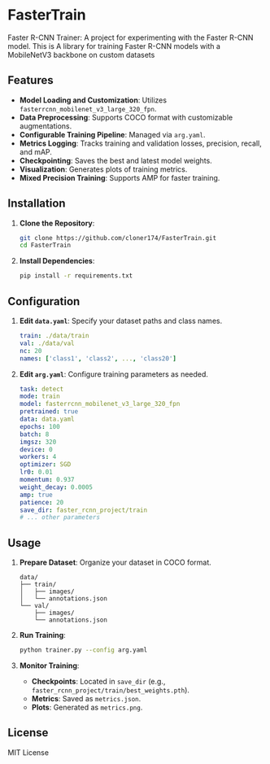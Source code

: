 # FasterTrain
Faster R-CNN Trainer: A project for experimenting with the Faster R-CNN model. This is A library for training Faster R-CNN models with a MobileNetV3 backbone on custom datasets


## Features

- **Model Loading and Customization**: Utilizes `fasterrcnn_mobilenet_v3_large_320_fpn`.
- **Data Preprocessing**: Supports COCO format with customizable augmentations.
- **Configurable Training Pipeline**: Managed via `arg.yaml`.
- **Metrics Logging**: Tracks training and validation losses, precision, recall, and mAP.
- **Checkpointing**: Saves the best and latest model weights.
- **Visualization**: Generates plots of training metrics.
- **Mixed Precision Training**: Supports AMP for faster training.

## Installation

1. **Clone the Repository**:

    ```bash
    git clone https://github.com/cloner174/FasterTrain.git
    cd FasterTrain
    ```

2. **Install Dependencies**:

    ```bash
    pip install -r requirements.txt
    ```

## Configuration

1. **Edit `data.yaml`**: Specify your dataset paths and class names.

    ```yaml
    train: ./data/train
    val: ./data/val
    nc: 20
    names: ['class1', 'class2', ..., 'class20']
    ```

2. **Edit `arg.yaml`**: Configure training parameters as needed.

    ```yaml
    task: detect
    mode: train
    model: fasterrcnn_mobilenet_v3_large_320_fpn
    pretrained: true
    data: data.yaml
    epochs: 100
    batch: 8
    imgsz: 320
    device: 0
    workers: 4
    optimizer: SGD
    lr0: 0.01
    momentum: 0.937
    weight_decay: 0.0005
    amp: true
    patience: 20
    save_dir: faster_rcnn_project/train
    # ... other parameters
    ```

## Usage

1. **Prepare Dataset**: Organize your dataset in COCO format.

    ```
    data/
    ├── train/
    │   ├── images/
    │   └── annotations.json
    └── val/
        ├── images/
        └── annotations.json
    ```

2. **Run Training**:

    ```bash
    python trainer.py --config arg.yaml
    ```

3. **Monitor Training**:

    - **Checkpoints**: Located in `save_dir` (e.g., `faster_rcnn_project/train/best_weights.pth`).
    - **Metrics**: Saved as `metrics.json`.
    - **Plots**: Generated as `metrics.png`.

## License

MIT License
